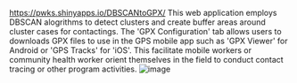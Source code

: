 https://pwks.shinyapps.io/DBSCANtoGPX/
This web application employs DBSCAN alogrithms to detect clusters and create buffer areas around cluster cases for contactings.
The 'GPX Configuration' tab allows users to downloads GPX files to use in the GPS mobile app such as 'GPX Viewer' for Android or 'GPS Tracks' for 'iOS'.
This facilitate mobile workers or community health worker orient themselves in the field to conduct contact tracing or other program activities.
![image](https://github.com/pwkate/DBSCANtoGPX/assets/130654227/feb4e261-24a9-4aed-9d16-5a7aa0873498)
